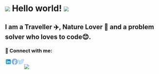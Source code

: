 # <img src="https://github.com/TheDudeThatCode/TheDudeThatCode/blob/master/Assets/Hi.gif" width="29px"> Hello world!&nbsp;<img src="https://github.com/TheDudeThatCode/TheDudeThatCode/blob/master/Assets/Earth.gif" width="24px">

## I am a Traveller :airplane:, Nature Lover 🌱 and a problem solver who loves to code😊.

### 🤝 Connect with me:
<a href="https://www.linkedin.com/in/prakashpkb/"><img align="left" src="https://raw.githubusercontent.com/prakashpkb/prakashpkb/main/icons8-linkedin.svg" alt="Prakash | LinkedIn" width="21px"/></a>
<a href="https://www.facebook.com/profile.php?id=100023139098387"><img align="left" src="https://raw.githubusercontent.com/prakashpkb/prakashpkb/main/icons8-fb.svg" alt="Prakash | Facebook" width="21px"/></a>
<a href="https://twitter.com/Prakashpkbpk"><img align="left" src="https://raw.githubusercontent.com/prakashpkb/prakashpkb/main/icons8-twitter.svg" alt="Prakash | Twitter" width="21px"/></a>

</br>
<img align="center" src="https://github-readme-stats.vercel.app/api/?username=prakashpkb&theme=dark" />







<!-- Please don't remove this: Grab your social icons from https://github.com/carlsednaoui/gitsocial -->

<!--
**prakashpkb/prakashpkb** is a ✨ _special_ ✨ repository because its `README.md` (this file) appears on your GitHub profile.

Here are some ideas to get you started:

- 🔭 I’m currently working on ...
- 🌱 I’m currently learning ...
- 👯 I’m looking to collaborate on ...
- 🤔 I’m looking for help with ...
- 💬 Ask me about ...
- 📫 How to reach me: ...
- 😄 Pronouns: ...
- ⚡ Fun fact: ...
-->
